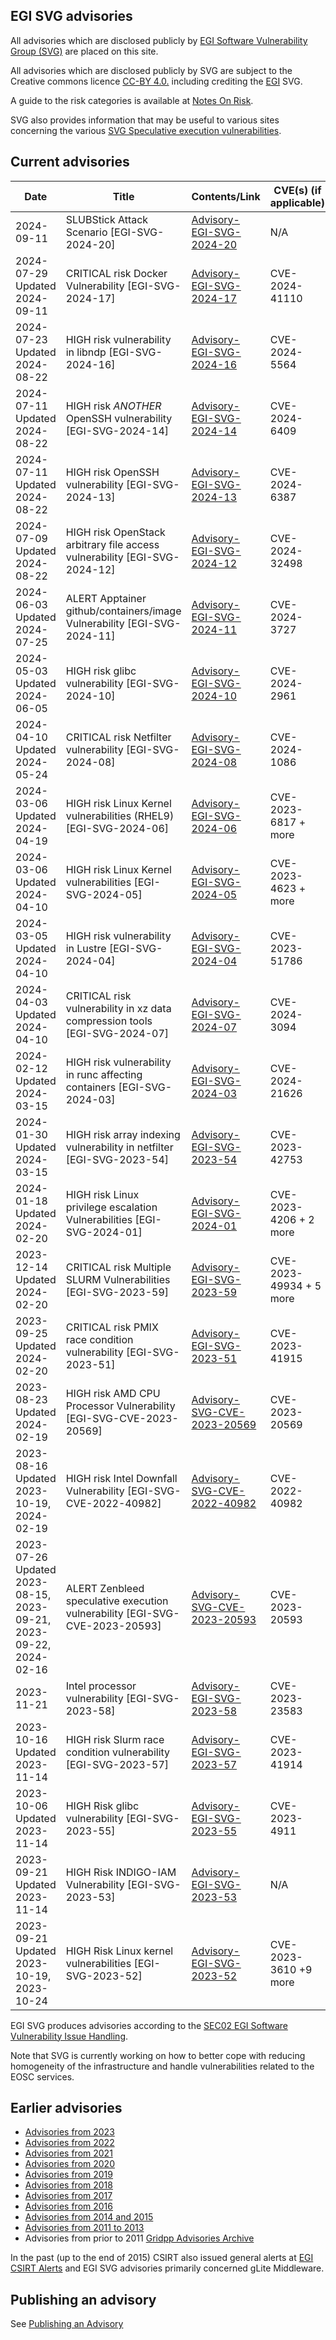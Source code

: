 ## EGI SVG advisories

All advisories which are disclosed publicly by
[EGI Software Vulnerability Group (SVG)](https://go.egi.eu/svg) are placed on
this site.

All advisories which are disclosed publicly by SVG are subject to the Creative
commons licence [CC-BY 4.0.](https://creativecommons.org/licenses/by/4.0/)
including crediting the [EGI](https://www.egi.eu/) SVG.

A guide to the risk categories is available at
[Notes On Risk](https://confluence.egi.eu/display/EGIBG/Notes+on+Risk).

SVG also provides information that may be useful to various sites concerning the
various
[SVG Speculative execution vulnerabilities](./2017/Speculative_Execution_Vulnerabilities.md).

## Current advisories

| Date                          | Title                                                           | Contents/Link                                                         | CVE(s) (if applicable) |
| ------------------------------| --------------------------------------------------------------- | --------------------------------------------------------------------- | --------------         |
| 2024-09-11                    | SLUBStick Attack Scenario                     [EGI-SVG-2024-20] | [Advisory-EGI-SVG-2024-20](./2024/Advisory-EGI-SVG-2024-20.md)             | N/A    |
| 2024-07-29 Updated 2024-09-11 | CRITICAL risk Docker Vulnerability            [EGI-SVG-2024-17] | [Advisory-EGI-SVG-2024-17](./2024/Advisory-EGI-SVG-2024-17.md)             | CVE-2024-41110    |
| 2024-07-23 Updated 2024-08-22 | HIGH risk vulnerability in libndp                       [EGI-SVG-2024-16] | [Advisory-EGI-SVG-2024-16](./2024/Advisory-EGI-SVG-2024-16.md)   | CVE-2024-5564     |
| 2024-07-11 Updated 2024-08-22 | HIGH risk *ANOTHER* OpenSSH vulnerability               [EGI-SVG-2024-14] | [Advisory-EGI-SVG-2024-14](./2024/Advisory-EGI-SVG-2024-14.md)   | CVE-2024-6409     |
| 2024-07-11 Updated 2024-08-22 | HIGH risk OpenSSH vulnerability                         [EGI-SVG-2024-13] | [Advisory-EGI-SVG-2024-13](./2024/Advisory-EGI-SVG-2024-13.md)   | CVE-2024-6387     |
| 2024-07-09 Updated 2024-08-22 | HIGH risk OpenStack arbitrary file access vulnerability [EGI-SVG-2024-12] | [Advisory-EGI-SVG-2024-12](./2024/Advisory-EGI-SVG-2024-12.md)   | CVE-2024-32498    |
| 2024-06-03 Updated 2024-07-25 | ALERT Apptainer github/containers/image Vulnerability  [EGI-SVG-2024-11] | [Advisory-EGI-SVG-2024-11](./2024/Advisory-EGI-SVG-2024-11.md)   | CVE-2024-3727 |
| 2024-05-03 Updated 2024-06-05 | HIGH risk glibc vulnerability                      [EGI-SVG-2024-10] | [Advisory-EGI-SVG-2024-10](./2024/Advisory-EGI-SVG-2024-10.md)   | CVE-2024-2961 |
| 2024-04-10 Updated 2024-05-24 | CRITICAL risk Netfilter vulnerability              [EGI-SVG-2024-08] | [Advisory-EGI-SVG-2024-08](./2024/Advisory-EGI-SVG-2024-08.md)   | CVE-2024-1086 |
| 2024-03-06 Updated 2024-04-19 | HIGH risk Linux Kernel vulnerabilities (RHEL9)     [EGI-SVG-2024-06] | [Advisory-EGI-SVG-2024-06](./2024/Advisory-EGI-SVG-2024-06.md)   | CVE-2023-6817 + more |
| 2024-03-06 Updated 2024-04-10 | HIGH risk Linux Kernel vulnerabilities             [EGI-SVG-2024-05] | [Advisory-EGI-SVG-2024-05](./2024/Advisory-EGI-SVG-2024-05.md)   | CVE-2023-4623 + more |
| 2024-03-05 Updated 2024-04-10 | HIGH risk vulnerability in Lustre                  [EGI-SVG-2024-04] | [Advisory-EGI-SVG-2024-04](./2024/Advisory-EGI-SVG-2024-04.md)   | CVE-2023-51786 |
| 2024-04-03 Updated 2024-04-10 | CRITICAL risk vulnerability in xz data compression tools [EGI-SVG-2024-07] | [Advisory-EGI-SVG-2024-07](./2024/Advisory-EGI-SVG-2024-07.md) | CVE-2024-3094 |
| 2024-02-12 Updated 2024-03-15 | HIGH risk vulnerability in runc affecting containers [EGI-SVG-2024-03]  | [Advisory-EGI-SVG-2024-03](./2024/Advisory-EGI-SVG-2024-03.md) | CVE-2024-21626 |
| 2024-01-30 Updated 2024-03-15 | HIGH risk array indexing vulnerability in netfilter  [EGI-SVG-2023-54]  | [Advisory-EGI-SVG-2023-54](./2024/Advisory-EGI-SVG-2023-54.md) | CVE-2023-42753 |
| 2024-01-18 Updated 2024-02-20 | HIGH risk Linux privilege escalation Vulnerabilities [EGI-SVG-2024-01]  | [Advisory-EGI-SVG-2024-01](./2024/Advisory-EGI-SVG-2024-01.md) | CVE-2023-4206 + 2 more |
| 2023-12-14 Updated 2024-02-20 | CRITICAL risk Multiple SLURM Vulnerabilities [EGI-SVG-2023-59]  | [Advisory-EGI-SVG-2023-59](./2024/Advisory-EGI-SVG-2023-59.md)        | CVE-2023-49934 + 5 more |
| 2023-09-25 Updated 2024-02-20 | CRITICAL risk PMIX race condition vulnerability [EGI-SVG-2023-51]  | [Advisory-EGI-SVG-2023-51](./2024/Advisory-EGI-SVG-2023-51.md)     | CVE-2023-41915   |
| 2023-08-23 Updated 2024-02-19 | HIGH risk AMD CPU Processor Vulnerability [EGI-SVG-CVE-2023-20569] | [Advisory-SVG-CVE-2023-20569](./2024/Advisory-SVG-CVE-2023-20569.md)     | CVE-2023-20569   |
| 2023-08-16 Updated 2023-10-19, 2024-02-19 | HIGH risk Intel Downfall Vulnerability [EGI-SVG-CVE-2022-40982] | [Advisory-SVG-CVE-2022-40982](./2023/Advisory-SVG-CVE-2022-40982.md)  | CVE-2022-40982   |
| 2023-07-26 Updated 2023-08-15, 2023-09-21, 2023-09-22, 2024-02-16  | ALERT Zenbleed speculative execution vulnerability  [EGI-SVG-CVE-2023-20593] | [Advisory-SVG-CVE-2023-20593](./2023/Advisory-SVG-CVE-2023-20593.md)     | CVE-2023-20593   |
| 2023-11-21                    | Intel processor vulnerability  [EGI-SVG-2023-58]                | [Advisory-EGI-SVG-2023-58](./2023/Advisory-EGI-SVG-2023-58.md)        | CVE-2023-23583   |
| 2023-10-16 Updated 2023-11-14 | HIGH risk Slurm race condition vulnerability [EGI-SVG-2023-57]  | [Advisory-EGI-SVG-2023-57](./2023/Advisory-EGI-SVG-2023-57.md)        | CVE-2023-41914   |
| 2023-10-06 Updated 2023-11-14 | HIGH Risk glibc vulnerability [EGI-SVG-2023-55]                 | [Advisory-EGI-SVG-2023-55](./2023/Advisory-EGI-SVG-2023-55.md)        | CVE-2023-4911    |
| 2023-09-21 Updated 2023-11-14 | HIGH  Risk INDIGO-IAM Vulnerability [EGI-SVG-2023-53]           | [Advisory-EGI-SVG-2023-53](./2023/Advisory-EGI-SVG-2023-53.md)        | N/A   |
| 2023-09-21 Updated 2023-10-19, 2023-10-24  | HIGH Risk Linux kernel vulnerabilities  [EGI-SVG-2023-52]       | [Advisory-EGI-SVG-2023-52](./2023/Advisory-EGI-SVG-2023-52.md)        | CVE-2023-3610 +9 more  |


EGI SVG produces advisories according to the
[SEC02 EGI Software Vulnerability Issue Handling](https://go.egi.eu/sec02).

Note that SVG is currently working on how to better cope with reducing
homogeneity of the infrastructure and handle vulnerabilities related to the EOSC
services.

## Earlier advisories
- [Advisories from 2023](./2023/Advisories-SVG-2023.md)
- [Advisories from 2022](./2022/Advisories-SVG-2022.md)
- [Advisories from 2021](./2021/Advisories-SVG-2021.md)
- [Advisories from 2020](./2020/Advisories-SVG-2020.md)
- [Advisories from 2019](./2019/Advisories-SVG-2019.md)
- [Advisories from 2018](./2018/Advisories-SVG-2018.md)
- [Advisories from 2017](./2017/Advisories-SVG-2017.md)
- [Advisories from 2016](./2016/Advisories-SVG-2016.md)
- [Advisories from 2014 and 2015](./2014-2015/Advisories-SVG-2014-2015.md)
- [Advisories from 2011 to 2013](./2011-2013/Advisories-SVG-2011-2013.md)
- Advisories from prior to 2011
  [Gridpp Advisories Archive](https://archive.gridpp.ac.uk/gsvg/advisories/)

In the past (up to the end of 2015) CSIRT also issued general alerts at
[EGI CSIRT Alerts](./CSIRT_Alerts.md) and EGI SVG advisories primarily concerned
gLite Middleware.

## Publishing an advisory

See [Publishing an Advisory](./Publishing_an_advisory.md)
